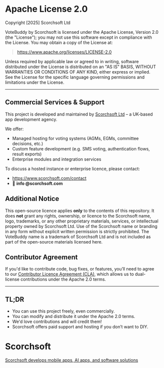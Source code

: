 # Apache License 2.0

Copyright [2025] Scorchsoft Ltd

VoteBuddy by Scorchsoft is licensed under the Apache License, Version 2.0 (the "License");
you may not use this software except in compliance with the License.
You may obtain a copy of the License at:

> https://www.apache.org/licenses/LICENSE-2.0

Unless required by applicable law or agreed to in writing, software
distributed under the License is distributed on an "AS IS" BASIS,
WITHOUT WARRANTIES OR CONDITIONS OF ANY KIND, either express or implied.
See the License for the specific language governing permissions and
limitations under the License.

---

## Commercial Services & Support

This project is developed and maintained by [Scorchsoft Ltd](https://www.scorchsoft.com) – a UK-based app development agency.

We offer:
- Managed hosting for voting systems (AGMs, EGMs, committee decisions, etc.)
- Custom feature development (e.g. SMS voting, authentication flows, result exports)
- Enterprise modules and integration services

To discuss a hosted instance or enterprise licence, please contact:
- https://www.scorchsoft.com/contact
- 📧 **info @scorchsoft.com**

## Additional Notice

This open-source licence applies **only** to the contents of this repository. It does **not** grant any rights, ownership, or licence to the Scorchsoft name, logo, trademarks, or any other proprietary materials, services, or intellectual property owned by Scorchsoft Ltd. Use of the Scorchsoft name or branding in any form without explicit written permission is strictly prohibited.
The VoteBuddy name is a trademark of Scorchsoft Ltd and is not included as part of the open-source materials licensed here.

## Contributor Agreement

If you'd like to contribute code, bug fixes, or features, you’ll need to agree to our
[Contributor Licence Agreement (CLA)](./CLA.md), which allows us to dual-license
contributions under the Apache 2.0 terms.

---

## TL;DR

- You can use this project freely, even commercially.
- You can modify and distribute it under the Apache 2.0 terms.
- We'd love contributions and will credit them!
- Scorchsoft offers paid support and hosting if you don’t want to DIY.

# Scorchsoft

[Scorchsoft develops mobile apps, AI apps, and software solutions](https://www.scorchsoft.com)
